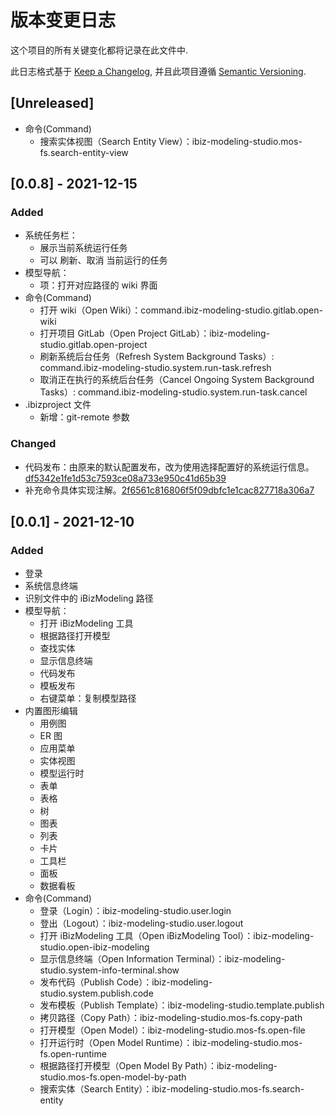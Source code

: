 # 版本变更日志

这个项目的所有关键变化都将记录在此文件中.

此日志格式基于 [Keep a Changelog](https://keepachangelog.com/zh-CN/1.0.0/),
并且此项目遵循 [Semantic Versioning](https://semver.org/lang/zh-CN/).

## [Unreleased]

- 命令(Command)
  - 搜索实体视图（Search Entity View）：ibiz-modeling-studio.mos-fs.search-entity-view

## [0.0.8] - 2021-12-15

### Added

- 系统任务栏：
  - 展示当前系统运行任务
  - 可以 刷新、取消 当前运行的任务
- 模型导航：
  - 项：打开对应路径的 wiki 界面
- 命令(Command)
  - 打开 wiki（Open Wiki）：command.ibiz-modeling-studio.gitlab.open-wiki
  - 打开项目 GitLab（Open Project GitLab）：ibiz-modeling-studio.gitlab.open-project
  - 刷新系统后台任务（Refresh System Background Tasks）: command.ibiz-modeling-studio.system.run-task.refresh
  - 取消正在执行的系统后台任务（Cancel Ongoing System Background Tasks）: command.ibiz-modeling-studio.system.run-task.cancel
- .ibizproject 文件
  - 新增：git-remote 参数

### Changed

- 代码发布：由原来的默认配置发布，改为使用选择配置好的系统运行信息。[df5342e1fe1d53c7593ce08a733e950c41d65b39](https://gitee.com/iBizModeling/ibiz-modeling-studio/commit/df5342e1fe1d53c7593ce08a733e950c41d65b39)
- 补充命令具体实现注解。[2f6561c816806f5f09dbfc1e1cac827718a306a7](https://gitee.com/iBizModeling/ibiz-modeling-studio/commit/2f6561c816806f5f09dbfc1e1cac827718a306a7)

## [0.0.1] - 2021-12-10

### Added

- 登录
- 系统信息终端
- 识别文件中的 iBizModeling 路径
- 模型导航：
  - 打开 iBizModeling 工具
  - 根据路径打开模型
  - 查找实体
  - 显示信息终端
  - 代码发布
  - 模板发布
  - 右键菜单：复制模型路径
- 内置图形编辑
  - 用例图
  - ER 图
  - 应用菜单
  - 实体视图
  - 模型运行时
  - 表单
  - 表格
  - 树
  - 图表
  - 列表
  - 卡片
  - 工具栏
  - 面板
  - 数据看板
- 命令(Command)
  - 登录（Login）：ibiz-modeling-studio.user.login
  - 登出（Logout）：ibiz-modeling-studio.user.logout
  - 打开 iBizModeling 工具（Open iBizModeling Tool）：ibiz-modeling-studio.open-ibiz-modeling
  - 显示信息终端（Open Information Terminal）：ibiz-modeling-studio.system-info-terminal.show
  - 发布代码（Publish Code）：ibiz-modeling-studio.system.publish.code
  - 发布模板（Publish Template）：ibiz-modeling-studio.template.publish
  - 拷贝路径（Copy Path）：ibiz-modeling-studio.mos-fs.copy-path
  - 打开模型（Open Model）：ibiz-modeling-studio.mos-fs.open-file
  - 打开运行时（Open Model Runtime）：ibiz-modeling-studio.mos-fs.open-runtime
  - 根据路径打开模型（Open Model By Path）：ibiz-modeling-studio.mos-fs.open-model-by-path
  - 搜索实体（Search Entity）：ibiz-modeling-studio.mos-fs.search-entity
